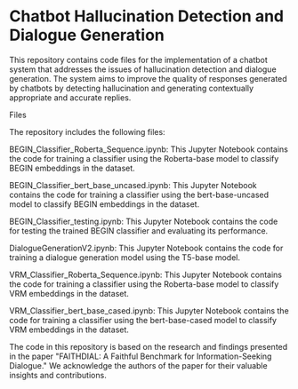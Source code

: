 # Chatbot Hallucination Detection and Dialogue Generation
This repository contains code files for the implementation of a chatbot system that addresses the issues of hallucination detection and dialogue generation. The system aims to improve the quality of responses generated by chatbots by detecting hallucination and generating contextually appropriate and accurate replies.

Files

The repository includes the following files:

BEGIN_Classifier_Roberta_Sequence.ipynb: This Jupyter Notebook contains the code for training a classifier using the Roberta-base model to classify BEGIN embeddings in the  dataset.

BEGIN_Classifier_bert_base_uncased.ipynb: This Jupyter Notebook contains the code for training a classifier using the bert-base-uncased model to classify BEGIN embeddings in the dataset.

BEGIN_Classifier_testing.ipynb: This Jupyter Notebook contains the code for testing the trained BEGIN classifier and evaluating its performance.

DialogueGenerationV2.ipynb: This Jupyter Notebook contains the code for training a dialogue generation model using the T5-base model.

VRM_Classifier_Roberta_Sequence.ipynb: This Jupyter Notebook contains the code for training a classifier using the Roberta-base model to classify VRM embeddings in the  dataset.

VRM_Classifier_bert_base_cased.ipynb: This Jupyter Notebook contains the code for training a classifier using the bert-base-cased model to classify VRM embeddings in the  dataset.


The code in this repository is based on the research and findings presented in the paper "FAITHDIAL: A Faithful Benchmark for Information-Seeking Dialogue." We acknowledge the authors of the paper for their valuable insights and contributions.
